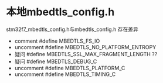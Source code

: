 # 本地mbedtls_config.h
stm32f7_mbedtls_config.h与mbedtls_config.h 存在差异
- comment #define MBEDTLS_FS_IO
- uncomment #define MBEDTLS_NO_PLATFORM_ENTROPY
- 疑问 #define MBEDTLS_SSL_MAX_FRAGMENT_LENGTH ??
- 疑问 #define MBEDTLS_DEBUG_C
- uncomment #define MBEDTLS_PLATFORM_C
- uncomment #define MBEDTLS_TIMING_C